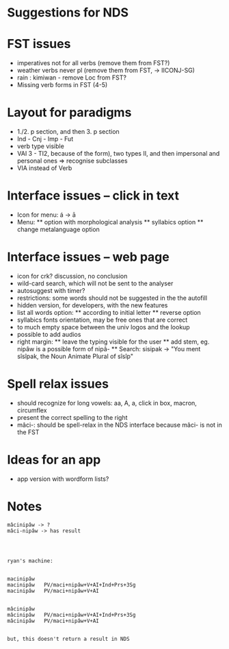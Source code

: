 #  Suggestions for NDS


#  FST issues
* imperatives not for all verbs (remove them from FST?)
* weather verbs never pl (remove them from FST, -> IICONJ-SG)
* rain : kimiwan - remove Loc from FST?
* Missing verb forms in FST (4-5)


#  Layout for paradigms
* 1./2. p section, and then 3. p section
* Ind - Cnj - Imp - Fut
* verb type visible
* VAI 3 - TI2, because of the form), two types II, and then impersonal and personal ones => recognise subclasses
* VIA instead of Verb


# Interface issues – click in text
* Icon for menu: á -> ā
* Menu: 
** option with morphological analysis
** syllabics option 
** change metalanguage option


# Interface issues – web page
* icon for crk? discussion, no conclusion
* wild-card search, which will not be sent to the analyser
* autosuggest with timer?
* restrictions: some words should not be suggested in the the autofill
* hidden version, for developers, with the new features
* list all words option: 
** according to initial letter
** reverse option
* syllabics fonts <sh> orientation, may be free ones that are correct
* to much empty space between the univ logos and the lookup
* possible to add audios
* right margin:
** leave the typing visible for the user
** add stem, eg. nipâw is a possible form of nipâ-
** Search: sisipak -> "You ment sîsîpak, the Noun Animate Plural of sîsîp"




# Spell relax issues
* should recognize for long vowels: aa, A, a, click in box, macron, circumflex
* present the correct spelling to the right 
* mâci-: should be spell-relax in the NDS interface because mâci- is not in the FST


# Ideas for an app
* app version with wordform lists?


# Notes


```
mâcinipâw -> ?
mâci-nipâw -> has result




ryan's machine: 


macinipâw
macinipâw	PV/maci+nipâw+V+AI+Ind+Prs+3Sg
macinipâw	PV/maci+nipâw+V+AI


mâcinipâw
mâcinipâw	PV/maci+nipâw+V+AI+Ind+Prs+3Sg
mâcinipâw	PV/maci+nipâw+V+AI


but, this doesn't return a result in NDS
```


